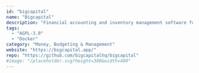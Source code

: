 ```yaml
---
id: "bigcapital"
name: "Bigcapital"
description: "Financial accounting and inventory management software for small to medium businesses."
tags:
  - "AGPL-3.0"
  - "Docker"
category: "Money, Budgeting & Management"
website: "https://bigcapital.app/"
repo: "https://github.com/bigcapitalhq/bigcapital"
#image: "/placeholder.svg?height=300&width=400"
---
```


